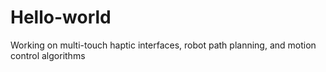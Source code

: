 # Hello-world
Working on multi-touch haptic interfaces, robot path planning, and motion control algorithms
